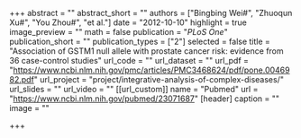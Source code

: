+++
abstract = ""
abstract_short = ""
authors = ["Bingbing Wei#", "Zhuoqun Xu#", "You Zhou#", "et al."]
date = "2012-10-10"
highlight = true
image_preview = ""
math = false
publication = "*PLoS One*"
publication_short = ""
publication_types = ["2"]
selected = false
title = "Association of GSTM1 null allele with prostate cancer risk: evidence from 36 case-control studies"
url_code = ""
url_dataset = ""
url_pdf = "https://www.ncbi.nlm.nih.gov/pmc/articles/PMC3468624/pdf/pone.0046982.pdf"
url_project = "project/integrative-analysis-of-complex-diseases/"
url_slides = ""
url_video = ""
[[url_custom]]
    name = "Pubmed"
    url = "https://www.ncbi.nlm.nih.gov/pubmed/23071687"
[header]
  caption = ""
  image = ""

+++

